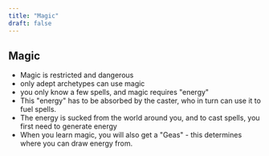 ```yaml
---
title: "Magic"
draft: false
---
```


## Magic
- Magic is restricted and dangerous
- only adept archetypes can use magic
- you only know a few spells, and magic requires "energy"
- This "energy" has to be absorbed by the caster, who in turn can use it to fuel spells.
- The energy is sucked from the world around you, and to cast spells, you first need to generate energy
- When you learn magic, you will also get a "Geas" - this determines where you can draw energy from.